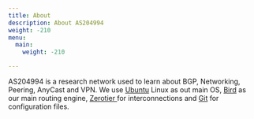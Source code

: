 ```yaml
---
title: About
description: About AS204994
weight: -210
menu:
  main:
    weight: -210

---
```

AS204994 is a research network used to learn about BGP, Networking, Peering, AnyCast and VPN. We use [Ubuntu](https://www.ubuntu.com) Linux as out main OS, [Bird](https://bird.network.cz/) as our main routing engine, [Zerotier ](https://www.zerotier.com)for interconnections and [Git](https://git-scm.com/) for configuration files.